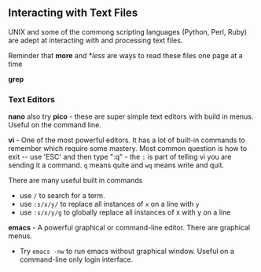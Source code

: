 ## Interacting with Text Files

UNIX and some of the commong scripting languages (Python, Perl, Ruby) are adept at interacting with and processing text files.

Reminder that  **more** and **less* are ways to read these files one page at a time

**grep**


### Text Editors

**nano** also try **pico** - these are super simple text editors with build in menus. Useful on the command line.

**vi** - One of the most powerful editors. It has a lot of built-in commands to remember which require some mastery. Most common question is how to exit -- use 'ESC' and then type ":q" - the `:` is part of telling vi you are sending it a command. `q` means quite and `wq` means write and quit.

There are many useful built in commands
   - use `/` to search for a term.
   - use `:s/x/y/` to replace all instances of `x` on a line with `y`
   - use `:s/x/y/g` to globally replace all instances of x with y on a line

**emacs** - A powerful graphical or command-line editor. There are graphical menus.

   - Try `emacs -nw` to run emacs without graphical window. Useful on a command-line only login interface.
